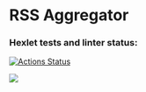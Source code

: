 # RSS Aggregator

### Hexlet tests and linter status:
[![Actions Status](https://github.com/Il1ya1/frontend-project-lvl3/workflows/hexlet-check/badge.svg)](https://github.com/Il1ya1/frontend-project-lvl3/actions)

<a href="https://codeclimate.com/github/Il1ya1/frontend-project-lvl3-2/maintainability"><img src="https://api.codeclimate.com/v1/badges/4bc68f65146aefc3264b/maintainability" /></a>
